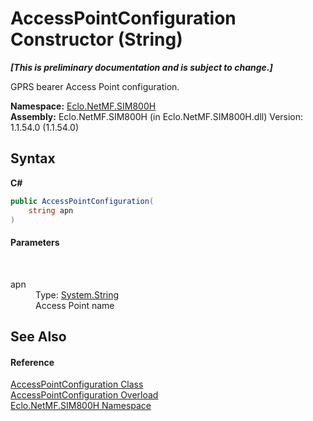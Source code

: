 # AccessPointConfiguration Constructor (String)
 _**\[This is preliminary documentation and is subject to change.\]**_

GPRS bearer Access Point configuration.

**Namespace:**&nbsp;<a href="N_Eclo_NetMF_SIM800H">Eclo.NetMF.SIM800H</a><br />**Assembly:**&nbsp;Eclo.NetMF.SIM800H (in Eclo.NetMF.SIM800H.dll) Version: 1.1.54.0 (1.1.54.0)

## Syntax

**C#**<br />
``` C#
public AccessPointConfiguration(
	string apn
)
```


#### Parameters
&nbsp;<dl><dt>apn</dt><dd>Type: <a href="http://msdn2.microsoft.com/en-us/library/s1wwdcbf" target="_blank">System.String</a><br />Access Point name</dd></dl>

## See Also


#### Reference
<a href="T_Eclo_NetMF_SIM800H_AccessPointConfiguration">AccessPointConfiguration Class</a><br /><a href="Overload_Eclo_NetMF_SIM800H_AccessPointConfiguration__ctor">AccessPointConfiguration Overload</a><br /><a href="N_Eclo_NetMF_SIM800H">Eclo.NetMF.SIM800H Namespace</a><br />